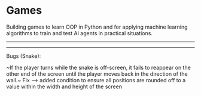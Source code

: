 # Games
Building games to learn OOP in Python and for applying machine learning algorithms to train and test AI agents in practical situations.

___________________________________________________________________________________________________________________________________________________________________________________
___________________________________________________________________________________________________________________________________________________________________________________

Bugs (Snake):

~If the player turns while the snake is off-screen, it fails to reappear on the other end of the screen until the player moves back in the direction of the wall.~
Fix --> added condition to ensure all positions are rounded off to a value within the width and height of the screen
